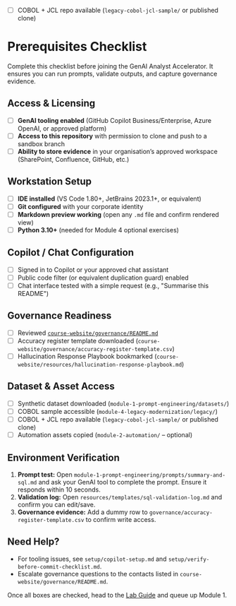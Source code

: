 - [ ] COBOL + JCL repo available (`legacy-cobol-jcl-sample/` or published clone)
# Prerequisites Checklist

Complete this checklist before joining the GenAI Analyst Accelerator. It ensures you can run prompts, validate outputs, and capture governance evidence.

## Access & Licensing

- [ ] **GenAI tooling enabled** (GitHub Copilot Business/Enterprise, Azure OpenAI, or approved platform)
- [ ] **Access to this repository** with permission to clone and push to a sandbox branch
- [ ] **Ability to store evidence** in your organisation’s approved workspace (SharePoint, Confluence, GitHub, etc.)

## Workstation Setup

- [ ] **IDE installed** (VS Code 1.80+, JetBrains 2023.1+, or equivalent)
- [ ] **Git configured** with your corporate identity
- [ ] **Markdown preview working** (open any `.md` file and confirm rendered view)
- [ ] **Python 3.10+** (needed for Module 4 optional exercises)

## Copilot / Chat Configuration

- [ ] Signed in to Copilot or your approved chat assistant
- [ ] Public code filter (or equivalent duplication guard) enabled
- [ ] Chat interface tested with a simple request (e.g., "Summarise this README")

## Governance Readiness

- [ ] Reviewed [`course-website/governance/README.md`](../course-website/governance/README.md)
- [ ] Accuracy register template downloaded (`course-website/governance/accuracy-register-template.csv`)
- [ ] Hallucination Response Playbook bookmarked (`course-website/resources/hallucination-response-playbook.md`)

## Dataset & Asset Access

- [ ] Synthetic dataset downloaded (`module-1-prompt-engineering/datasets/`)
- [ ] COBOL sample accessible (`module-4-legacy-modernization/legacy/`)
- [ ] COBOL + JCL repo available (`legacy-cobol-jcl-sample/` or published clone)
- [ ] Automation assets copied (`module-2-automation/` – optional)

## Environment Verification

1. **Prompt test:** Open `module-1-prompt-engineering/prompts/summary-and-sql.md` and ask your GenAI tool to complete the prompt. Ensure it responds within 10 seconds.
2. **Validation log:** Open `resources/templates/sql-validation-log.md` and confirm you can edit/save.
3. **Governance evidence:** Add a dummy row to `governance/accuracy-register-template.csv` to confirm write access.

## Need Help?

- For tooling issues, see `setup/copilot-setup.md` and `setup/verify-before-commit-checklist.md`.
- Escalate governance questions to the contacts listed in `course-website/governance/README.md`.

Once all boxes are checked, head to the [Lab Guide](../lab-guide.md) and queue up Module 1.
